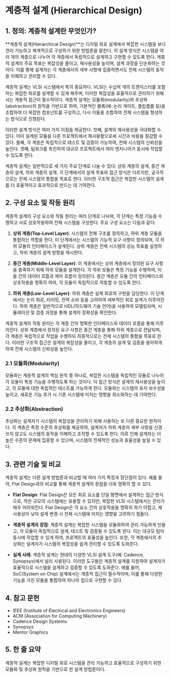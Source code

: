 # 계층적 설계 (Hierarchical Design)

## 1. 정의: **계층적 설계**란 무엇인가?
**계층적 설계(Hierarchical Design)**는 디지털 회로 설계에서 복잡한 시스템을 보다 관리 가능하고 체계적으로 구성하기 위한 방법론을 말한다. 이 설계 방식은 시스템을 여러 개의 계층으로 나누어 각 계층에서 독립적으로 설계하고 구현할 수 있도록 한다. 계층적 설계의 주요 목표는 복잡성을 줄이고, 재사용성을 높이며, 설계 과정을 단순화하는 것이다. 이를 통해 설계자는 각 계층에서의 세부 사항에 집중하면서도 전체 시스템의 동작을 이해하고 관리할 수 있다.

계층적 설계는 VLSI 시스템에서 특히 중요하다. VLSI는 수십억 개의 트랜지스터를 포함하는 복잡한 회로를 설계할 수 있게 해주며, 이러한 복잡성을 효율적으로 관리하기 위해서는 계층적 접근이 필수적이다. 계층적 설계는 모듈화(modularity)와 추상화(abstraction)의 원칙을 기반으로 하여, 기본적인 블록(예: 논리 게이트, 플립플롭 등)을 조합하여 더 복잡한 컴포넌트를 구성하고, 다시 이들을 조합하여 전체 시스템을 형성하는 방식으로 진행된다.

이러한 설계 방식은 여러 가지 이점을 제공한다. 첫째, 설계의 재사용성을 극대화할 수 있다. 이미 설계된 모듈을 다른 프로젝트에서 재사용함으로써 시간과 비용을 절감할 수 있다. 둘째, 각 계층은 독립적으로 테스트 및 검증이 가능하여, 전체 시스템의 신뢰성을 높인다. 셋째, 팀워크를 촉진하여 대규모 프로젝트에서 여러 엔지니어가 동시에 작업할 수 있도록 한다.

계층적 설계는 일반적으로 세 가지 주요 단계로 나눌 수 있다: 상위 계층의 설계, 중간 계층의 설계, 하위 계층의 설계. 각 단계에서의 설계 목표와 접근 방식은 다르지만, 궁극적으로는 전체 시스템의 통합을 목표로 한다. 이러한 구조적 접근은 복잡한 시스템의 설계를 더 효율적이고 효과적으로 만드는 데 기여한다.

## 2. 구성 요소 및 작동 원리
계층적 설계의 구성 요소와 작동 원리는 여러 단계로 나뉘며, 각 단계는 특정 기능을 수행하고 서로 상호작용하여 전체 시스템을 구성한다. 주요 구성 요소는 다음과 같다:

1. **상위 계층(Top-Level Layer)**: 시스템의 전체 구조를 정의하고, 하위 계층 모듈을 통합하는 역할을 한다. 이 단계에서는 시스템의 기능적 요구 사항이 정의되며, 각 하위 모듈의 인터페이스가 설계된다. 상위 계층은 전체 시스템의 성능 목표를 설정하고, 하위 계층의 설계 방향을 제시한다.

2. **중간 계층(Middle-Level Layer)**: 이 계층에서는 상위 계층에서 정의된 요구 사항을 충족하기 위해 하위 모듈을 설계한다. 각 하위 모듈은 특정 기능을 수행하며, 이들 간의 데이터 흐름과 제어 흐름이 정의된다. 중간 계층은 모듈 간의 인터페이스와 상호작용을 명확히 하여, 각 모듈이 독립적으로 작동할 수 있도록 한다.

3. **하위 계층(Low-Level Layer)**: 하위 계층은 실제 회로의 구현을 담당한다. 이 단계에서는 논리 회로, 타이밍, 전력 소비 등을 고려하여 세부적인 회로 설계가 이루어진다. 하위 계층은 일반적으로 HDL(하드웨어 기술 언어)을 사용하여 모델링되며, 시뮬레이션 및 검증 과정을 통해 설계의 정확성을 확인한다.

계층적 설계의 작동 원리는 각 계층 간의 명확한 인터페이스와 데이터 흐름을 통해 이루어진다. 상위 계층에서 정의된 요구 사항은 중간 계층을 통해 하위 계층으로 전달되며, 각 계층은 독립적으로 작업을 수행하되 최종적으로는 전체 시스템의 통합을 목표로 한다. 이러한 구조적 접근은 설계의 복잡성을 줄이고, 각 계층의 설계 및 검증을 용이하게 하여 전체 시스템의 신뢰성을 높인다.

### 2.1 모듈화(Modularity)
모듈화는 계층적 설계의 핵심 원칙 중 하나로, 복잡한 시스템을 독립적인 모듈로 나누어 각 모듈이 특정 기능을 수행하도록 하는 것이다. 이 접근 방식은 설계의 재사용성을 높이고, 각 모듈에 대한 독립적인 테스트를 가능하게 한다. 모듈화는 시스템의 유지 보수성을 높이고, 새로운 기능 추가 시 기존 시스템에 미치는 영향을 최소화하는 데 기여한다.

### 2.2 추상화(Abstraction)
추상화는 설계자가 시스템의 복잡성을 관리하기 위해 사용하는 또 다른 중요한 원칙이다. 각 계층은 특정 수준의 추상화를 제공하여, 설계자가 하위 계층의 세부 사항을 신경 쓰지 않고도 시스템의 동작을 이해하고 조작할 수 있도록 한다. 이로 인해 설계자는 더 높은 수준의 문제에 집중할 수 있으며, 시스템의 전체적인 성능과 효율성을 높일 수 있다.

## 3. 관련 기술 및 비교
계층적 설계는 다른 설계 방법론과 비교할 때 여러 가지 특징과 장단점이 있다. 예를 들어, Flat Design과의 비교를 통해 계층적 설계의 장점을 더욱 명확히 할 수 있다.

- **Flat Design**: Flat Design은 모든 회로 요소를 단일 평면에서 설계하는 접근 방식으로, 작은 규모의 시스템에는 유용할 수 있지만, 복잡한 VLSI 시스템에서는 관리가 매우 어려워진다. Flat Design은 각 요소 간의 상호작용을 명확히 하기 어렵고, 재사용성이 낮아 설계 변경 시 전체 시스템에 미치는 영향을 고려하기 힘들다.

- **계층적 설계의 장점**: 계층적 설계는 복잡한 시스템을 모듈화하여 관리 가능하게 만들고, 각 모듈이 독립적으로 설계, 테스트 및 검증될 수 있도록 한다. 이는 대규모 팀이 동시에 작업할 수 있게 하여, 프로젝트의 효율성을 높인다. 또한, 각 계층에서의 추상화는 설계자가 시스템의 복잡성을 쉽게 관리할 수 있도록 도와준다.

- **실제 사례**: 계층적 설계는 현대의 다양한 VLSI 설계 도구(예: Cadence, Synopsys)에서 널리 사용된다. 이러한 도구들은 계층적 설계를 지원하여 설계자가 효율적으로 시스템을 설계하고 검증할 수 있도록 도와준다. 예를 들어, SoC(System on Chip) 설계에서는 계층적 접근이 필수적이며, 이를 통해 다양한 기능을 가진 모듈을 통합하여 하나의 칩으로 구현할 수 있다.

## 4. 참고 문헌
- IEEE (Institute of Electrical and Electronics Engineers)
- ACM (Association for Computing Machinery)
- Cadence Design Systems
- Synopsys
- Mentor Graphics

## 5. 한 줄 요약
계층적 설계는 복잡한 디지털 회로 시스템을 관리 가능하고 효율적으로 구성하기 위한 모듈화 및 추상화 원칙을 기반으로 한 설계 방법론이다.